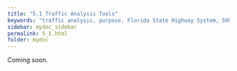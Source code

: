```yaml
---
title: "5.1	Traffic Analysis Tools"
keywords: "traffic analysis, purpose, Florida State Highway System, SHS"
sidebar: mydoc_sidebar
permalink: 5_1.html
folder: mydoc
---
```


<p>
  Coming soon.
</p>